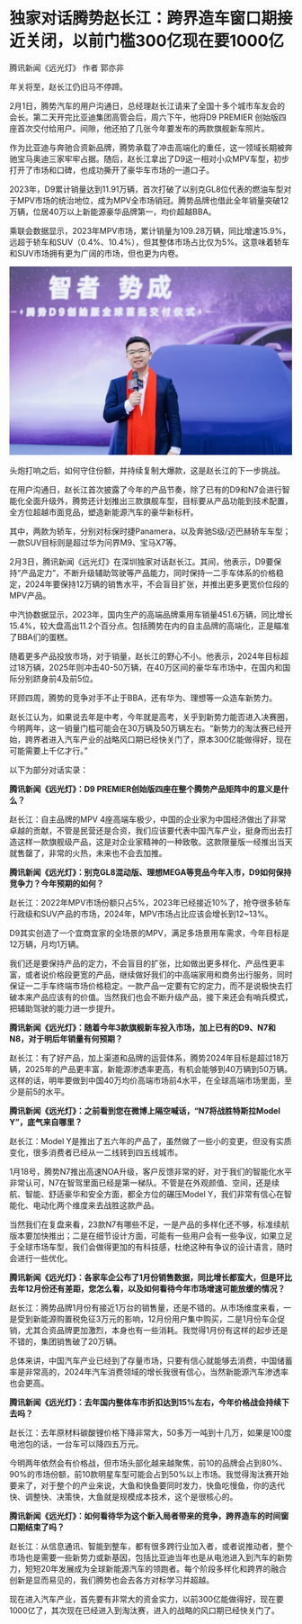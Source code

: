 # 独家对话腾势赵长江：跨界造车窗口期接近关闭，以前门槛300亿现在要1000亿

腾讯新闻《远光灯》 作者 郭亦非

年关将至，赵长江仍旧马不停蹄。

2月1日，腾势汽车的用户沟通日，总经理赵长江请来了全国十多个城市车友会的会长。第二天开完比亚迪集团高管会后，周六下午，他将D9 PREMIER
创始版四座首次交付给用户。间隙，他还拍了几张今年要发布的两款旗舰新车照片。

作为比亚迪与奔驰合资新品牌，腾势承载了冲击高端化的重任，这一领域长期被奔驰宝马奥迪三家牢牢占据。随后，赵长江拿出了D9这一相对小众MPV车型，初步打开了市场和口碑，也成功撕开了豪华车市场的一道口子。

2023年，D9累计销量达到11.91万辆，首次打破了以别克GL8位代表的燃油车型对于MPV市场的统治地位，成为MPV全市场销冠。腾势品牌也借此全年销量突破12万辆，位居40万以上新能源豪华品牌第一，均价超越BBA。

乘联会数据显示，2023年MPV市场，累计销量为109.28万辆，同比增速15.9%，远超于轿车和SUV（0.4%、10.4%），但其整体市场占比仅为5%。这意味着轿车和SUV市场拥有更为广阔的市场，但也更为内卷。

![95bbec2b20a2334339742811a6af0e98.jpg](https://raw.githubusercontent.com/qqhsx/qqnews_image/main/2024/02/05/独家对话腾势赵长江：跨界造车窗口期接近关闭，以前门槛300亿现在要1000亿/95bbec2b20a2334339742811a6af0e98.jpg)

头炮打响之后，如何守住份额，并持续复制大爆款，这是赵长江的下一步挑战。

在用户沟通日，赵长江首次披露了今年的产品节奏，除了已有的D9和N7会进行智能化全面升级外，腾势还计划推出三款旗舰车型，目标要从产品功能到技术配置，全方位超越市面竞品，塑造新能源汽车的豪华新标杆。

其中，两款为轿车，分别对标保时捷Panamera，以及奔驰S级/迈巴赫轿车车型；一款SUV目标则是超过华为问界M9、宝马X7等。

2月3日，腾讯新闻《远光灯》在深圳独家对话赵长江。其间，他表示，D9要保持“产品定力”，不断升级辅助驾驶等产品能力，同时保持一二手车体系的价格稳定，2024年要保持12万辆的销售水平，不会盲目扩张，并推出更多更宽价位段的MPV产品。

中汽协数据显示，2023年，国内生产的高端品牌乘用车销量451.6万辆，同比增长15.4%，较大盘高出11.2个百分点。包括腾势在内的自主品牌的高端化，正是瞄准了BBA们的蛋糕。

随着更多产品投放市场，对于销量，赵长江的野心不小。他表示，2024年目标超过18万辆，2025年则冲击40-50万辆，在40万区间的豪华车市场中，在国内和国际分别跻身前4及前5位。

环顾四周，腾势的竞争对手不止于BBA，还有华为、理想等一众造车新势力。

赵长江认为，如果说去年是中考，今年就是高考，关乎到新势力能否进入决赛圈，今明两年，这一销量门槛可能会在30万辆及50万辆左右。“新势力的淘汰赛已经开始，跨界者进入汽车产业的战略风口期已经快关门了，原本300亿能做得好，现在可能需要上千亿才行。”

以下为部分对话实录：

**腾讯新闻《远光灯》：D9 PREMIER创始版四座在整个腾势产品矩阵中的意义是什么？**

赵长江：自主品牌的MPV
4座高端车极少，中国的企业家为中国经济做出了非常卓越的贡献，不管是民营还是合资，我们应该要代表中国汽车产业，挺身而出去打造这样一款旗舰级产品，这是对企业家精神的一种致敬。这款限量版一经推出当天就售罄了，非常的火热，未来也不会去加推。

**腾讯新闻《远光灯》：别克GL8混动版、理想MEGA等竞品今年入市，D9如何保持竞争力？今年预期的如何？**

赵长江：2022年MPV市场份额只占5%，2023年已经接近10%了，抢夺很多轿车行政级和SUV产品的市场，2024年，MPV市场占比应该会增长到12~13%。

D9其实创造了一个宜商宜家的全场景的MPV，满足多场景用车需求，今年目标是12万辆，月均1万辆。

我们还是要保持产品的定力，不会盲目的扩张，比如做出更多样化、产品性更丰富，或者说价格段更宽的产品，继续做好我们的中高端家用和商务出行服务，同时保证一二手车终端市场价格稳定。一款产品一定要有它的定力，而不是说极快去打破本来产品应该有的价值。当然我们也会不断升级产品，接下来还会有哨兵模式，把辅助驾驶的能力进一步提升。

**腾讯新闻《远光灯》：随着今年3款旗舰新车投入市场，加上已有的D9、N7和N8，对于明后年销量有何预期？**

赵长江：有了好产品，加上渠道和品牌的运营体系，腾势2024年目标是超过18万辆，2025年的产品更丰富，新能源渗透率更高，有机会能够到40万辆到50万辆。这样的话，明年要做到中国40万均价高端市场前4水平，在全球高端市场里面，至少是前5的水平。

**腾讯新闻《远光灯》：之前看到您在微博上隔空喊话，“N7将战胜特斯拉Model Y”，底气来自哪里？**

赵长江：Model Y是推出了五六年的产品了，虽然做了一些小的变更，但没有实质变化，很多消费者已经从一二线转到四五线城市。

1月18号，腾势N7推出高速NOA升级，客户反馈非常的好，对于我们的智能化水平非常认可，N7在智驾里面已经是第一梯队。不管是在外观颜值、空间，还是续航、智能、舒适豪华和安全方面，都全方位的碾压Model
Y，我们非常有信心在智能化、电动化两个维度来去战胜这款产品。

当然我们在复盘来看，23款N7有哪些不足，一是产品的多样化还不够，标准续航版本要加快推出；二是在细节设计方面，可能有一些用户会有一些争议，如果立足于全球市场车型，我们会做得更加的有科技感，杜绝这种有争议的设计语言，随时会进行一些优化。

**腾讯新闻《远光灯》：各家车企公布了1月份销售数据，同比增长都蛮大，但是环比去年12月份还有差距，您怎么看，以及如何看待今年市场增速可能放缓的情况？**

赵长江：腾势品牌1月份有接近1万台的销售量，还是不错的。从市场维度来看，一是受到新能源购置税免征3万元的影响，12月份用户集中购买，二是1月份车企促销，尤其合资品牌更加激烈，本身也有一些消耗。我觉得1月份有这样的起步还是不错的，集团销售破了20万辆。

总体来讲，中国汽车产业已经到了存量市场，只要有信心就能够去消费，中国储蓄率是非常高的，2024年汽车消费领域的增长我很有信心，当然新能源汽车渗透率也会更高。

**腾讯新闻《远光灯》：去年国内整体车市折扣达到15%左右，今年价格战会持续下去吗？**

赵长江：去年原材料碳酸锂价格下降非常大，50多万一吨到十几万，如果是100度电池包的话，一台车可以降四五万元。

今明两年依然会有价格战，但市场头部化越来越聚焦，前10的品牌会占到80%、90%的市场份额，前10款明星车型可能会占到50%以上市场。我觉得淘汰赛开始要来了，对于整个的产业来说，大鱼和快鱼要同时发力，快鱼吃慢鱼，你的迭代快、调整快、决策快，大鱼就是规模成本技术，这个是很核心的。

**腾讯新闻《远光灯》：如何看待华为这个新入局者带来的竞争，跨界造车的时间窗口期结束了吗？**

赵长江：从信息通讯、智能到整车，都有很多跨行业加入者，或者说推动者，整个市场也是需要一些新势力或新基因，包括比亚迪当年也是从电池进入到汽车的新势力，短短20年发展成为全球新能源汽车的领跑者。每个阶段多样化和跨界的融合创新是显而易见的，我们腾势也会去各方对标学习并超越。

现在进入汽车产业，首先要有非常大的资金实力，以前300亿能做得好，现在要1000亿了，其次现在已经进入到淘汰赛，进入的战略的风口期已经快关门了。

